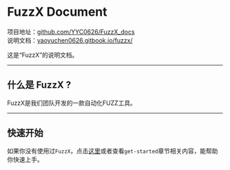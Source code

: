 # FuzzX Document

项目地址：[github.com/YYC0626/FuzzX_docs](https://github.com/YYC0626/FuzzX_docs)        
说明文档：[yaoyuchen0626.gitbook.io/fuzzx/](https://yaoyuchen0626.gitbook.io/fuzzx/)        

这是“FuzzX”的说明文档。

---

## 什么是 FuzzX ?

FuzzX是我们团队开发的一款自动化FUZZ工具。


---

## 快速开始

如果你没有使用过`FuzzX`，点击[这里](https://yaoyuchen0626.gitbook.io/fuzzx/get-started)或者查看`get-started`章节相关内容，能帮助你快速上手。



